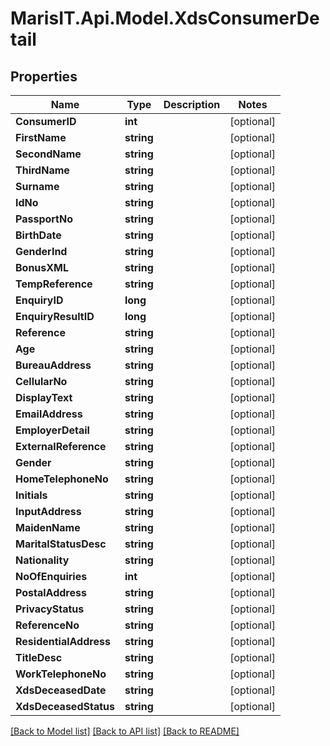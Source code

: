 
# MarisIT.Api.Model.XdsConsumerDetail

## Properties

Name | Type | Description | Notes
------------ | ------------- | ------------- | -------------
**ConsumerID** | **int** |  | [optional] 
**FirstName** | **string** |  | [optional] 
**SecondName** | **string** |  | [optional] 
**ThirdName** | **string** |  | [optional] 
**Surname** | **string** |  | [optional] 
**IdNo** | **string** |  | [optional] 
**PassportNo** | **string** |  | [optional] 
**BirthDate** | **string** |  | [optional] 
**GenderInd** | **string** |  | [optional] 
**BonusXML** | **string** |  | [optional] 
**TempReference** | **string** |  | [optional] 
**EnquiryID** | **long** |  | [optional] 
**EnquiryResultID** | **long** |  | [optional] 
**Reference** | **string** |  | [optional] 
**Age** | **string** |  | [optional] 
**BureauAddress** | **string** |  | [optional] 
**CellularNo** | **string** |  | [optional] 
**DisplayText** | **string** |  | [optional] 
**EmailAddress** | **string** |  | [optional] 
**EmployerDetail** | **string** |  | [optional] 
**ExternalReference** | **string** |  | [optional] 
**Gender** | **string** |  | [optional] 
**HomeTelephoneNo** | **string** |  | [optional] 
**Initials** | **string** |  | [optional] 
**InputAddress** | **string** |  | [optional] 
**MaidenName** | **string** |  | [optional] 
**MaritalStatusDesc** | **string** |  | [optional] 
**Nationality** | **string** |  | [optional] 
**NoOfEnquiries** | **int** |  | [optional] 
**PostalAddress** | **string** |  | [optional] 
**PrivacyStatus** | **string** |  | [optional] 
**ReferenceNo** | **string** |  | [optional] 
**ResidentialAddress** | **string** |  | [optional] 
**TitleDesc** | **string** |  | [optional] 
**WorkTelephoneNo** | **string** |  | [optional] 
**XdsDeceasedDate** | **string** |  | [optional] 
**XdsDeceasedStatus** | **string** |  | [optional] 

[[Back to Model list]](../README.md#documentation-for-models)
[[Back to API list]](../README.md#documentation-for-api-endpoints)
[[Back to README]](../README.md)

